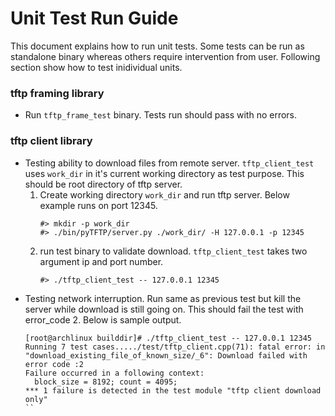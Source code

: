 # Unit Test Run Guide
This document explains how to run unit tests. Some tests can be run as standalone binary whereas others require
intervention from user. Following section show how to test inidividual units.

### tftp framing library
* Run `tftp_frame_test` binary. Tests run should pass with no errors.

### tftp client library
* Testing ability to download files from remote server. `tftp_client_test` uses `work_dir` in it's current working
  directory as test purpose. This should be root directory of tftp server.
  1. Create working directory `work_dir` and run tftp server. Below example runs on port 12345. 
      ```
      #> mkdir -p work_dir
      #> ./bin/pyTFTP/server.py ./work_dir/ -H 127.0.0.1 -p 12345
      ```
  2. run test binary to validate download. `tftp_client_test` takes two argument ip and port number.
      ```
      #> ./tftp_client_test -- 127.0.0.1 12345
      ```
* Testing network interruption. Run same as previous test but kill the server while download is still going on.
  This should fail the test with error_code 2. Below is sample output.
  ```
  [root@archlinux builddir]# ./tftp_client_test -- 127.0.0.1 12345
  Running 7 test cases...../test/tftp_client.cpp(71): fatal error: in "download_existing_file_of_known_size/_6": Download failed with error code :2
  Failure occurred in a following context:
    block_size = 8192; count = 4095;
  *** 1 failure is detected in the test module "tftp client download only"
  ``
